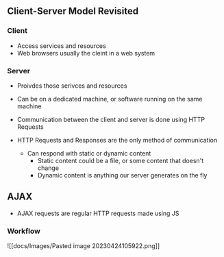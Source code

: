 ## Client-Server Model Revisited
### Client
- Access services and resources
- Web browsers usually the cleint in a web system

### Server
- Proivdes those serivces and resources
- Can be on a dedicated machine, or software running on the same machine

- Communication between the client and server is done using HTTP Requests
- HTTP Requests and Responses are the only method of communication
	- Can respond with static or dynamic content
		- Static content could be a file, or some content that doesn't change
		- Dynamic content is anything our server generates on the fly

## AJAX
- AJAX requests are regular HTTP requests made using JS

### Workflow
![[docs/Images/Pasted image 20230424105922.png]]